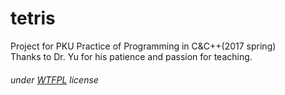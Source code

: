 # tetris
Project for PKU Practice of Programming in C&C++(2017 spring)
<br>
Thanks to Dr. Yu for his patience and passion for teaching.  
###### under [WTFPL](http://www.wtfpl.net/txt/copying/) license
